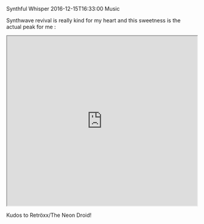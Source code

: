 Synthful Whisper
2016-12-15T16:33:00
Music

Synthwave revival is really kind for my heart and this sweetness is the actual peak for me : 

<iframe width="100%" height="450" src="https://w.soundcloud.com/player/?url=https%3A//api.soundcloud.com/tracks/283637028&amp;auto_play=false&amp;hide_related=false&amp;show_comments=true&amp;show_user=true&amp;show_reposts=false&amp;visual=true"></iframe>

Kudos to Retröxx/The Neon Droid!
